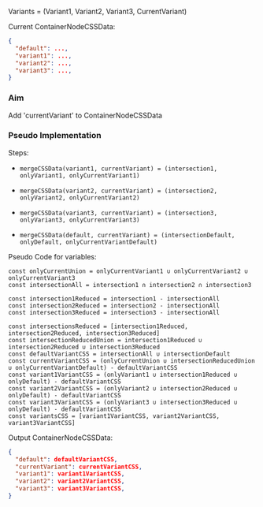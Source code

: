 

Variants = (Variant1, Variant2, Variant3, CurrentVariant)

Current ContainerNodeCSSData:
```json
{
  "default": ...,
  "variant1": ...,
  "variant2": ...,
  "variant3": ...,
}
```


### Aim

Add 'currentVariant' to ContainerNodeCSSData

### Pseudo Implementation

Steps:
- `mergeCSSData(variant1, currentVariant) = (intersection1, onlyVariant1, onlyCurrentVariant1)`
- `mergeCSSData(variant2, currentVariant) = (intersection2, onlyVariant2, onlyCurrentVariant2)`
- `mergeCSSData(variant3, currentVariant) = (intersection3, onlyVariant3, onlyCurrentVariant3)`

- `mergeCSSData(default, currentVariant) = (intersectionDefault, onlyDefault, onlyCurrentVariantDefault)`

Pseudo Code for variables:
```
const onlyCurrentUnion = onlyCurrentVariant1 ∪ onlyCurrentVariant2 ∪ onlyCurrentVariant3
const intersectionAll = intersection1 ∩ intersection2 ∩ intersection3

const intersection1Reduced = intersection1 - intersectionAll
const intersection2Reduced = intersection2 - intersectionAll
const intersection3Reduced = intersection3 - intersectionAll

const intersectionsReduced = [intersection1Reduced, intersection2Reduced, intersection3Reduced]
const intersectionReducedUnion = intersection1Reduced ∪ intersection2Reduced ∪ intersection3Reduced
const defaultVariantCSS = intersectionAll ∪ intersectionDefault
const currentVariantCSS = (onlyCurrentUnion ∪ intersectionReducedUnion ∪ onlyCurrentVariantDefault) - defaultVariantCSS
const variant1VariantCSS = (onlyVariant1 ∪ intersection1Reduced ∪ onlyDefault) - defaultVariantCSS
const variant2VariantCSS = (onlyVariant2 ∪ intersection2Reduced ∪ onlyDefault) - defaultVariantCSS
const variant3VariantCSS = (onlyVariant3 ∪ intersection3Reduced ∪ onlyDefault) - defaultVariantCSS
const variantsCSS = [variant1VariantCSS, variant2VariantCSS, variant3VariantCSS]
```

Output ContainerNodeCSSData:
```json
{
  "default": defaultVariantCSS,
  "currentVariant": currentVariantCSS,
  "variant1": variant1VariantCSS,
  "variant2": variant2VariantCSS,
  "variant3": variant3VariantCSS,
}
```


